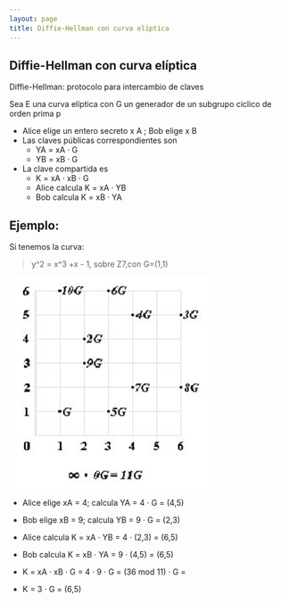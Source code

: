 ```yaml
---
layout: page
title: Diffie-Hellman con curva elı́ptica
---
```

## Diffie-Hellman con curva elı́ptica

Diffie-Hellman: protocolo para intercambio de claves

Sea E una curva elı́ptica con G un generador de un subgrupo cı́clico de orden prima p

* Alice elige un entero secreto x A ; Bob elige x B
* Las claves públicas correspondientes son
  - YA = xA · G
  - YB = xB · G
* La clave compartida es
  - K = xA · xB · G
  - Alice calcula K = xA · YB
  - Bob calcula K = xB · YA

## Ejemplo:

Si tenemos la curva:

> y^2 = x^3 +x - 1, sobre Z7,con G=(1,1)

![](img/ima13.png)

* Alice elige xA = 4; calcula YA = 4 · G = (4,5)
* Bob elige xB = 9; calcula YB = 9 · G = (2,3)

* Alice calcula K = xA · YB = 4 · (2,3) = (6,5)
* Bob calcula K = xB · YA = 9 · (4,5) = (6,5)

* K = xA · xB · G = 4 · 9 · G = (36 mod 11) · G =
* K = 3 · G = (6,5)
